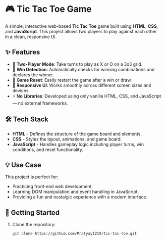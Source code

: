 # 🎮 Tic Tac Toe Game

A simple, interactive web-based **Tic Tac Toe** game built using **HTML**, **CSS**, and **JavaScript**. This project allows two players to play against each other in a clean, responsive UI.

## ✨ Features

- 🧠 **Two-Player Mode**: Take turns to play as X or O on a 3x3 grid.
- 🎯 **Win Detection**: Automatically checks for winning combinations and declares the winner.
- 🔁 **Game Reset**: Easily restart the game after a win or draw.
- 🎨 **Responsive UI**: Works smoothly across different screen sizes and devices.
- ⚡ **No Libraries**: Developed using only vanilla HTML, CSS, and JavaScript — no external frameworks.

## 🛠️ Tech Stack

- **HTML** - Defines the structure of the game board and elements.
- **CSS** - Styles the layout, animations, and game board.
- **JavaScript** - Handles gameplay logic including player turns, win conditions, and reset functionality.

## 💡 Use Case

This project is perfect for:
- Practicing front-end web development.
- Learning DOM manipulation and event handling in JavaScript.
- Providing a fun and nostalgic experience with a modern interface.

## 🚀 Getting Started

1. Clone the repository:
   ```bash
   git clone https://github.com/Pratyay1219/tic-tac-toe.git
